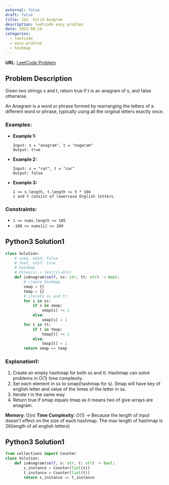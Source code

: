 ```yaml
---
external: false
draft: false
title: 242. Valid Anagram
description: leetcode easy problem
date: 2023-09-24
categories:
  - leetcode
  - easy-problem
  - hashmap
---
```


**URL**: [LeetCode Problem](https://leetcode.com/problems/valid-anagram/description/)

## Problem Description

Given two strings s and t, return true if t is an anagram of s, and false otherwise.

An Anagram is a word or phrase formed by rearranging the letters of a different word or phrase, typically using all the original letters exactly once.

### Examples:

- **Example 1:**

  ```plaintext
  Input: s = "anagram", t = "nagaram"
  Output: true
  ```

- **Example 2:**

  ```plaintext
  Input: s = "rat", t = "car"
  Output: false
  ```

- **Example 3:**
  ```plaintext
  1 <= s.length, t.length <= 5 * 104
  s and t consist of lowercase English letters.
  ```

### Constraints:

- `1 <= nums.length <= 105`
- `-109 <= nums[i] <= 109`

## Python3 Solution1

```python
class Solution:
    # ssee, edsd: false
    # feef, efef: true
    # hashmap
    # O(len(s) + len(t))→O(n)
    def isAnagram(self, ss: str, tt: str) -> bool:
        # create hashmap
        smap = {}
        tmap = {}
        # iterate ss and tt
        for s in ss:
            if s in smap:
                smap[s] += 1
            else:
                smap[s] = 1
        for t in tt:
            if t in tmap:
                tmap[t] += 1
            else:
                tmap[t] = 1
        return smap == tmap


```

### Explanation1:

1. Create an empty hashmap for both ss and tt. Hashmap can solve problems in O(1) time complexity.
2. Set each element in ss to smap(hashmap for s). Smap will have key of english letter and value of the times of the letter in ss.
3. Iterate t in the same way.
4. Return true if smap equals tmap as it means two of give arrays are anagram.

**Memory**: O(n)
**Time Complexity**: O(1)
→ Because the length of input doesn't effect on the size of each hashmap. The max length of hashmap is 26(length of all english letters)

## Python3 Solution1

```python
from collections import Counter
class Solution:
    def isAnagram(self, s: str, t: str) -> bool:
        s_instance = Counter(list(s))
        t_instance = Counter(list(t))
        return s_instance == t_instance
```
